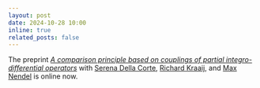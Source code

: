 ```yaml
---
layout: post
date: 2024-10-28 10:00
inline: true
related_posts: false
---
```


The preprint *[A comparison principle based on couplings of partial integro-differential operators](https://arxiv.org/abs/2410.19566)* with [Serena Della Corte](https://sites.google.com/view/serenadellacorte), [Richard Kraaij](https://sites.google.com/view/richardckraaij), and [Max Nendel](https://ekvv.uni-bielefeld.de/pers_publ/publ/PersonDetail.jsp?personId=127338064) is online now.
